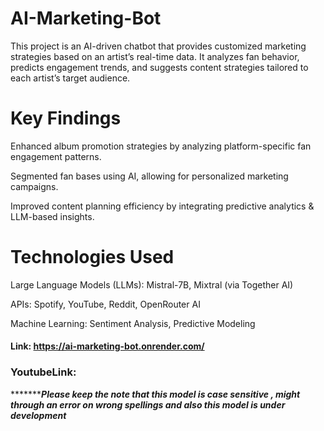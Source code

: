 # AI-Marketing-Bot

This project is an AI-driven chatbot that provides customized marketing strategies based on an artist’s real-time data. It analyzes fan behavior, predicts engagement trends, and suggests content strategies tailored to each artist’s target audience.

# Key Findings

Enhanced album promotion strategies by analyzing platform-specific fan engagement patterns.

Segmented fan bases using AI, allowing for personalized marketing campaigns.

Improved content planning efficiency by integrating predictive analytics & LLM-based insights.

# Technologies Used

Large Language Models (LLMs): Mistral-7B, Mixtral (via Together AI)

APIs: Spotify, YouTube, Reddit, OpenRouter AI

Machine Learning: Sentiment Analysis, Predictive Modeling

#### Link: https://ai-marketing-bot.onrender.com/


### YoutubeLink: 


************Please keep the note that this model is case sensitive , might through an error on wrong spellings and also this model is under development*****
